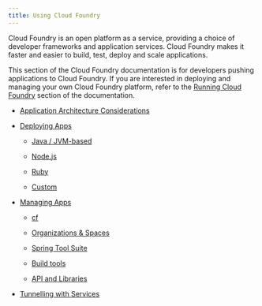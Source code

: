 ```yaml
---
title: Using Cloud Foundry
---
```


Cloud Foundry is an open platform as a service, providing a choice of developer frameworks and application services. Cloud Foundry makes it faster and easier to build, test, deploy and scale applications.

This section of the Cloud Foundry documentation is for developers pushing applications to Cloud Foundry. If you are interested in deploying and managing your own Cloud Foundry platform, refer to the [Running Cloud Foundry](/docs/running/index.html) section of the documentation.

* [Application Architecture Considerations](app-arch/index.html)

* [Deploying Apps](deploying-apps/index.html)

  * [Java / JVM-based](deploying-apps/jvm/index.html)

  * [Node.js](deploying-apps/javascript/index.html)

  * [Ruby](deploying-apps/ruby/index.html)

  * [Custom](deploying-apps/custom/index.html)

* [Managing Apps](managing-apps/index.html)

  * [cf](managing-apps/cf/index.html)

  * [Organizations & Spaces](managing-apps/orgs-and-spaces.html)

  * [Spring Tool Suite](managing-apps/sts/index.html)

  * [Build tools](managing-apps/build-tools/index.html)

  * [API and Libraries](managing-apps/libs/index.html)

* [Tunnelling with Services](tunnelling-with-services.html)
